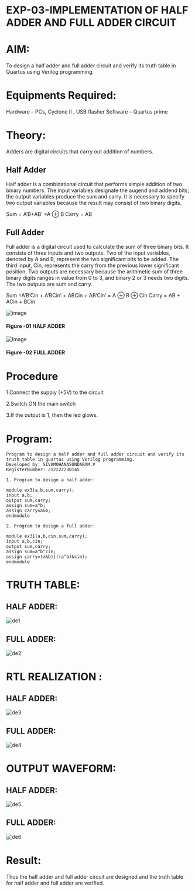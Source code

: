 # EXP-03-IMPLEMENTATION OF HALF ADDER AND FULL ADDER CIRCUIT
# AIM:
To design a half adder and full adder circuit and verify its truth table in Quartus using Verilog programming.

# Equipments Required:
Hardware – PCs, Cyclone II , USB flasher
Software – Quartus prime
# Theory:
Adders are digital circuits that carry out addition of numbers.

## Half Adder
Half adder is a combinational circuit that performs simple addition of two binary numbers. The input variables designate the augend and addend bits; the output variables produce the sum and carry. It is necessary to specify two output variables because the result may consist of two binary digits.

Sum = A’B+AB’ =A ⊕ B Carry = AB

## Full Adder
Full adder is a digital circuit used to calculate the sum of three binary bits. It consists of three inputs and two outputs. Two of the input variables, denoted by A and B, represent the two significant bits to be added. The third input, Cin, represents the carry from the previous lower significant position. Two outputs are necessary because the arithmetic sum of three binary digits ranges in value from 0 to 3, and binary 2 or 3 needs two digits. The two outputs are sum and carry.

Sum =A’B’Cin + A’BCin’ + ABCin + AB’Cin’ = A ⊕ B ⊕ Cin Carry = AB + ACin + BCin

 ![image](https://user-images.githubusercontent.com/36288975/163552156-a13e5a56-c638-4110-97d9-8896907c8d25.png)

#### Figure -01 HALF ADDER 


![image](https://user-images.githubusercontent.com/36288975/163552057-b3547877-6d07-45b4-b7e0-bcfebfad9e1d.png)

#### Figure -02 FULL ADDER 

# Procedure

1.Connect the supply (+5V) to the circuit     

2.Switch ON the main switch

3.If the output is 1, then the led glows.
# Program:
```
Program to design a half adder and full adder circuit and verify its truth table in quartus using Verilog programming.
Developed by: SIVAMOHANASUNDARAM.V
RegisterNumber: 212222230145

1. Program to design a half adder:

module ex3(a,b,sum,carry);
input a,b;
output sum,carry;
assign sum=a^b;
assign carry=a&b;
endmodule 

2. Program to design a full adder:

module ex31(a,b,cin,sum,carry);
input a,b,cin;
output sum,carry;
assign sum=a^b^cin;
assign carry=(a&b)|((a^b)&cin);
endmodule

```
# TRUTH TABLE:
## HALF ADDER:
![de1](https://github.com/SivaMohan-cloud/Exp-02-Implementation-of-Half-Adder-and-Full-Adder-circuit/assets/121418870/d8636349-18f2-4083-b9aa-79ccc80d0c93)

## FULL ADDER:
![de2](https://github.com/SivaMohan-cloud/Exp-02-Implementation-of-Half-Adder-and-Full-Adder-circuit/assets/121418870/e76b6675-46eb-488f-af67-66ae1041800a)

# RTL REALIZATION :
## HALF ADDER:
![de3](https://github.com/SivaMohan-cloud/Exp-02-Implementation-of-Half-Adder-and-Full-Adder-circuit/assets/121418870/f3f7262c-b5ec-4513-b3c7-4787e44fd390)

## FULL ADDER:
![de4](https://github.com/SivaMohan-cloud/Exp-02-Implementation-of-Half-Adder-and-Full-Adder-circuit/assets/121418870/459b13ef-139d-4072-8010-a37d61edc26f)

# OUTPUT WAVEFORM:
## HALF ADDER:
![de5](https://github.com/SivaMohan-cloud/Exp-02-Implementation-of-Half-Adder-and-Full-Adder-circuit/assets/121418870/b1200049-82ad-4441-8e5f-be9cfaa716b7)

## FULL ADDER:
![de6](https://github.com/SivaMohan-cloud/Exp-02-Implementation-of-Half-Adder-and-Full-Adder-circuit/assets/121418870/14e20d59-71e8-4044-a8cb-df4966a6286d)

# Result:
Thus the half adder and full adder circuit are designed and the truth table for half adder and full adder are verified.
